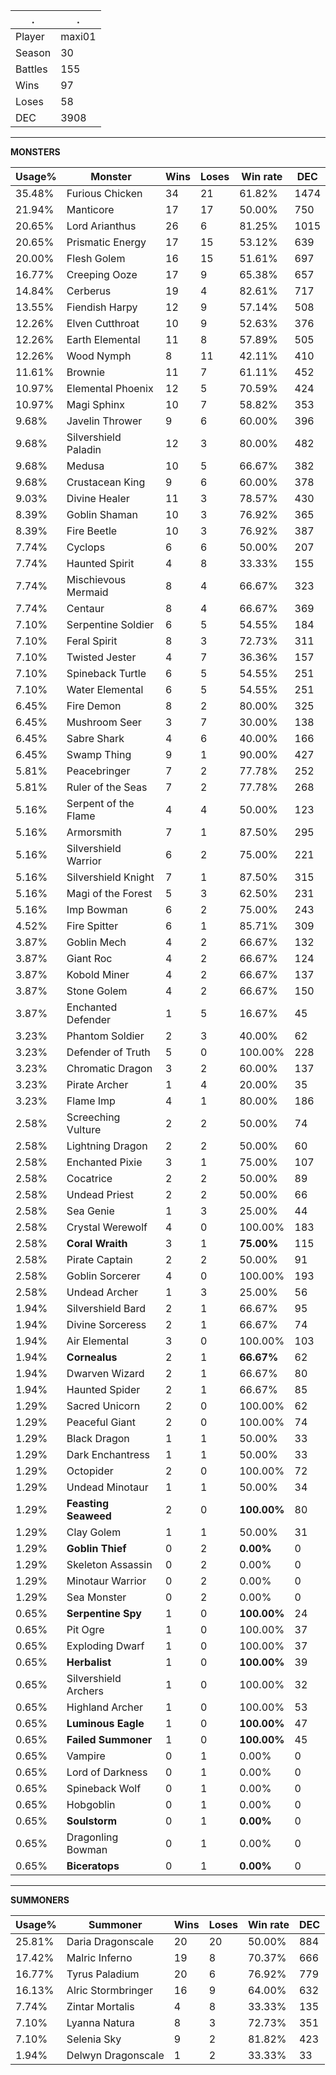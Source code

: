 .|.
|-|-
Player|maxi01
Season|30
Battles|155
Wins|97
Loses|58
DEC|3908

---
**MONSTERS**

Usage%|Monster|Wins|Loses|Win rate|DEC|
-|-|-|-|-|-|
35.48%|Furious Chicken|34|21|61.82%|1474|
21.94%|Manticore|17|17|50.00%|750|
20.65%|Lord Arianthus|26|6|81.25%|1015|
20.65%|Prismatic Energy|17|15|53.12%|639|
20.00%|Flesh Golem|16|15|51.61%|697|
16.77%|Creeping Ooze|17|9|65.38%|657|
14.84%|Cerberus|19|4|82.61%|717|
13.55%|Fiendish Harpy|12|9|57.14%|508|
12.26%|Elven Cutthroat|10|9|52.63%|376|
12.26%|Earth Elemental|11|8|57.89%|505|
12.26%|Wood Nymph|8|11|42.11%|410|
11.61%|Brownie|11|7|61.11%|452|
10.97%|Elemental Phoenix|12|5|70.59%|424|
10.97%|Magi Sphinx|10|7|58.82%|353|
9.68%|Javelin Thrower|9|6|60.00%|396|
9.68%|Silvershield Paladin|12|3|80.00%|482|
9.68%|Medusa|10|5|66.67%|382|
9.68%|Crustacean King|9|6|60.00%|378|
9.03%|Divine Healer|11|3|78.57%|430|
8.39%|Goblin Shaman|10|3|76.92%|365|
8.39%|Fire Beetle|10|3|76.92%|387|
7.74%|Cyclops|6|6|50.00%|207|
7.74%|Haunted Spirit|4|8|33.33%|155|
7.74%|Mischievous Mermaid|8|4|66.67%|323|
7.74%|Centaur|8|4|66.67%|369|
7.10%|Serpentine Soldier|6|5|54.55%|184|
7.10%|Feral Spirit|8|3|72.73%|311|
7.10%|Twisted Jester|4|7|36.36%|157|
7.10%|Spineback Turtle|6|5|54.55%|251|
7.10%|Water Elemental|6|5|54.55%|251|
6.45%|Fire Demon|8|2|80.00%|325|
6.45%|Mushroom Seer|3|7|30.00%|138|
6.45%|Sabre Shark|4|6|40.00%|166|
6.45%|Swamp Thing|9|1|90.00%|427|
5.81%|Peacebringer|7|2|77.78%|252|
5.81%|Ruler of the Seas|7|2|77.78%|268|
5.16%|Serpent of the Flame|4|4|50.00%|123|
5.16%|Armorsmith|7|1|87.50%|295|
5.16%|Silvershield Warrior|6|2|75.00%|221|
5.16%|Silvershield Knight|7|1|87.50%|315|
5.16%|Magi of the Forest|5|3|62.50%|231|
5.16%|Imp Bowman|6|2|75.00%|243|
4.52%|Fire Spitter|6|1|85.71%|309|
3.87%|Goblin Mech|4|2|66.67%|132|
3.87%|Giant Roc|4|2|66.67%|124|
3.87%|Kobold Miner|4|2|66.67%|137|
3.87%|Stone Golem|4|2|66.67%|150|
3.87%|Enchanted Defender|1|5|16.67%|45|
3.23%|Phantom Soldier|2|3|40.00%|62|
3.23%|Defender of Truth|5|0|100.00%|228|
3.23%|Chromatic Dragon|3|2|60.00%|137|
3.23%|Pirate Archer|1|4|20.00%|35|
3.23%|Flame Imp|4|1|80.00%|186|
2.58%|Screeching Vulture|2|2|50.00%|74|
2.58%|Lightning Dragon|2|2|50.00%|60|
2.58%|Enchanted Pixie|3|1|75.00%|107|
2.58%|Cocatrice|2|2|50.00%|89|
2.58%|Undead Priest|2|2|50.00%|66|
2.58%|Sea Genie|1|3|25.00%|44|
2.58%|Crystal Werewolf|4|0|100.00%|183|
2.58%|**Coral Wraith**|3|1|**75.00%**|115|
2.58%|Pirate Captain|2|2|50.00%|91|
2.58%|Goblin Sorcerer|4|0|100.00%|193|
2.58%|Undead Archer|1|3|25.00%|56|
1.94%|Silvershield Bard|2|1|66.67%|95|
1.94%|Divine Sorceress|2|1|66.67%|74|
1.94%|Air Elemental|3|0|100.00%|103|
1.94%|**Cornealus**|2|1|**66.67%**|62|
1.94%|Dwarven Wizard|2|1|66.67%|80|
1.94%|Haunted Spider|2|1|66.67%|85|
1.29%|Sacred Unicorn|2|0|100.00%|62|
1.29%|Peaceful Giant|2|0|100.00%|74|
1.29%|Black Dragon|1|1|50.00%|33|
1.29%|Dark Enchantress|1|1|50.00%|33|
1.29%|Octopider|2|0|100.00%|72|
1.29%|Undead Minotaur|1|1|50.00%|34|
1.29%|**Feasting Seaweed**|2|0|**100.00%**|80|
1.29%|Clay Golem|1|1|50.00%|31|
1.29%|**Goblin Thief**|0|2|**0.00%**|0|
1.29%|Skeleton Assassin|0|2|0.00%|0|
1.29%|Minotaur Warrior|0|2|0.00%|0|
1.29%|Sea Monster|0|2|0.00%|0|
0.65%|**Serpentine Spy**|1|0|**100.00%**|24|
0.65%|Pit Ogre|1|0|100.00%|37|
0.65%|Exploding Dwarf|1|0|100.00%|37|
0.65%|**Herbalist**|1|0|**100.00%**|39|
0.65%|Silvershield Archers|1|0|100.00%|32|
0.65%|Highland Archer|1|0|100.00%|53|
0.65%|**Luminous Eagle**|1|0|**100.00%**|47|
0.65%|**Failed Summoner**|1|0|**100.00%**|45|
0.65%|Vampire|0|1|0.00%|0|
0.65%|Lord of Darkness|0|1|0.00%|0|
0.65%|Spineback Wolf|0|1|0.00%|0|
0.65%|Hobgoblin|0|1|0.00%|0|
0.65%|**Soulstorm**|0|1|**0.00%**|0|
0.65%|Dragonling Bowman|0|1|0.00%|0|
0.65%|**Biceratops**|0|1|**0.00%**|0|

---
**SUMMONERS**

Usage%|Summoner|Wins|Loses|Win rate|DEC|
-|-|-|-|-|-|
25.81%|Daria Dragonscale|20|20|50.00%|884|
17.42%|Malric Inferno|19|8|70.37%|666|
16.77%|Tyrus Paladium|20|6|76.92%|779|
16.13%|Alric Stormbringer|16|9|64.00%|632|
7.74%|Zintar Mortalis|4|8|33.33%|135|
7.10%|Lyanna Natura|8|3|72.73%|351|
7.10%|Selenia Sky|9|2|81.82%|423|
1.94%|Delwyn Dragonscale|1|2|33.33%|33|
